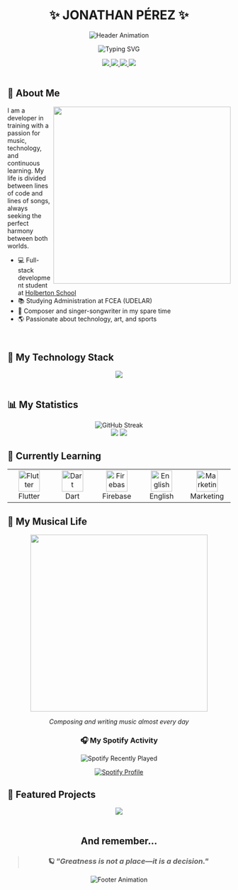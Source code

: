 <div align="center">
  
  # ✨ JONATHAN PÉREZ ✨
  
  ![Header Animation](https://capsule-render.vercel.app/api?type=waving&color=gradient&height=300&section=header&text=Hi,%20I'm%20Jona&fontSize=90&animation=fadeIn)

  <p>
    <img src="https://readme-typing-svg.herokuapp.com?font=Fira+Code&pause=1000&color=6E56CF&center=true&vCenter=true&random=false&width=435&lines=🎤+Singer-Songwriter;💻+Developer+in+Progress;☀️+Dreamer+from+Uruguay" alt="Typing SVG" />
  </p>
  
  <a href="mailto:jonaperez038@gmail.com">
    <img src="https://img.shields.io/badge/Gmail-D14836?style=for-the-badge&logo=gmail&logoColor=white"/>
  </a>
  <a href="https://www.linkedin.com/in/jonathan-perez-31a5a5165/">
    <img src="https://img.shields.io/badge/LinkedIn-0077B5?style=for-the-badge&logo=linkedin&logoColor=white"/>
  </a>
  <a href="https://github.com/Jonatha32">
    <img src="https://img.shields.io/badge/GitHub-000?style=for-the-badge&logo=github&logoColor=white"/>
  </a>
  <a href="https://www.instagram.com/jonathan_perez018/">
    <img src="https://img.shields.io/badge/Instagram-E4405F?style=for-the-badge&logo=instagram&logoColor=white"/>
  </a>
  
</div>

<br>

## 🌟 About Me

<img align="right" width="400" src="https://media.giphy.com/media/qgQUggAC3Pfv687qPC/giphy.gif">

I am a developer in training with a passion for music, technology, and continuous learning. My life is divided between lines of code and lines of songs, always seeking the perfect harmony between both worlds.

- 💻 Full-stack development student at [Holberton School](https://www.holbertonschool.com/)
- 📚 Studying Administration at FCEA (UDELAR)
- 🎵 Composer and singer-songwriter in my spare time
- 🌎 Passionate about technology, art, and sports

<br clear="right"/>

## 🚀 My Technology Stack

<div align="center">
  <img src="https://skillicons.dev/icons?i=html,css,js,tailwind,react,flutter,firebase,c,python,mysql&theme=dark" />
</div>

<br>

## 📊 My Statistics

<div align="center">
  <img src="https://github-readme-streak-stats.herokuapp.com/?user=Jonatha32&theme=tokyonight" alt="GitHub Streak" />
</div>

<div align="center">
  <img src="https://github-readme-stats.vercel.app/api?username=Jonatha32&show_icons=true&theme=tokyonight" />
  <img src="https://github-readme-stats.vercel.app/api/top-langs/?username=Jonatha32&layout=compact&theme=tokyonight" />
</div>

## 🧠 Currently Learning

<div align="center">
  <table>
    <tr>
      <td align="center" width="96">
        <img src="https://skillicons.dev/icons?i=flutter" width="48" height="48" alt="Flutter" />
        <br>Flutter
      </td>
      <td align="center" width="96">
        <img src="https://skillicons.dev/icons?i=dart" width="48" height="48" alt="Dart" />
        <br>Dart
      </td>
      <td align="center" width="96">
        <img src="https://skillicons.dev/icons?i=firebase" width="48" height="48" alt="Firebase" />
        <br>Firebase
      </td>
      <td align="center" width="96">
        <img src="https://cdn-icons-png.flaticon.com/512/197/197374.png" width="48" height="48" alt="English" />
        <br>English
      </td>
      <td align="center" width="96">
        <img src="https://cdn-icons-png.flaticon.com/512/2504/2504925.png" width="48" height="48" alt="Marketing" />
        <br>Marketing
      </td>
    </tr>
  </table>
</div>

## 🎵 My Musical Life

<div align="center">
  <img src="https://media.giphy.com/media/tqfS3mgQU28ko/giphy.gif" width="400">
  <p><i>Composing and writing music almost every day</i></p>
  
  ### 🎧 My Spotify Activity
  
  ![Spotify Recently Played](https://spotify-recently-played-readme.vercel.app/api?user=31r6ak4edu5t2yrzj7wtzaifvcdm&count=3)
  
  <a href="https://open.spotify.com/user/31r6ak4edu5t2yrzj7wtzaifvcdm">
    <img src="https://img.shields.io/badge/Spotify-1ED760?&style=for-the-badge&logo=spotify&logoColor=white" alt="Spotify Profile"/>
  </a>
</div>

## 📌 Featured Projects

<div align="center">
  <a href="https://github.com/Jonatha32/proyecto1">
    <img src="https://github-readme-stats.vercel.app/api/pin/?username=Jonatha32&repo=Jonatha32&theme=tokyonight" />
  </a>
  <!-- Puedes agregar más proyectos aquí cuando los tengas -->
</div>

<br>

<div align="center">
  
  ## And remember...
  
  > ### *🪐 "Greatness is not a place—it is a decision."*
  
  ![Footer Animation](https://capsule-render.vercel.app/api?type=waving&color=gradient&height=100&section=footer)
</div>
